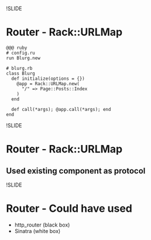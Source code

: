 !SLIDE
# Router - Rack::URLMap
    @@@ ruby
    # config.ru
    run Blurg.new

    # blurg.rb
    class Blurg
      def initialize(options = {})
        @app = Rack::URLMap.new(
          "/" => Page::Posts::Index
        )
      end

      def call(*args); @app.call(*args); end
    end

!SLIDE
# Router - Rack::URLMap
## Used existing component as protocol

!SLIDE 
# Router - Could have used
* http\_router (black box)
* Sinatra (white box)
